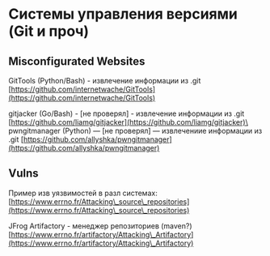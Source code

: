 # Системы управления версиями (Git и проч)

## Misconfigurated Websites

GitTools (Python/Bash) - извлечение информации из .git [https://github.com/internetwache/GitTools](https://github.com/internetwache/GitTools)

gitjacker (Go/Bash) - \[не проверял] - извлечение информации из .git [https://github.com/liamg/gitjacker](https://github.com/liamg/gitjacker)\
pwngitmanager (Python) — \[не проверял] — извлечениие информации из .git [https://github.com/allyshka/pwngitmanager](https://github.com/allyshka/pwngitmanager)

## Vulns

Пример изв уязвимостей в разл системах: [https://www.errno.fr/Attacking\_source\_repositories](https://www.errno.fr/Attacking\_source\_repositories)

JFrog Artifactory - менеджер репозиториев (maven?) [https://www.errno.fr/artifactory/Attacking\_Artifactory](https://www.errno.fr/artifactory/Attacking\_Artifactory)
